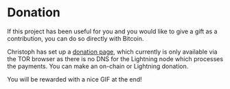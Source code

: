 # Donation

If this project has been useful for you and you would like to give a gift as a contribution, you can do so directly with Bitcoin.

Christoph has set up a  [donation page](https://5nickers.de/donate/vigilant_donation.html), which currently is only available via the TOR browser as there is no DNS for the Lightning node which processes the payments. You can make an on-chain or Lightning donation.

You will be rewarded with a nice GIF at the end!
